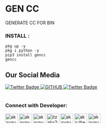 # GEN CC
GENERATE CC FOR BIN

<h3 align="left">INSTALL :</h3>

````
pkg up -y
pkg i python -y
pip3 install gencc
gencc
````


## Our Social Media

<div id="badges">
  <a href="https://www.facebook.com/groups/2078563798832259/?ref=share">
    <img src="https://img.shields.io/badge/Facebook-blue?style=for-the-badge&logo=facebook&logoColor=white" alt="Twitter Badge"/>
  </a>
 
  
  <a href="https://github.com/AKXVAU">
    <img src="https://img.shields.io/badge/Github-blue?style=for-the-badge&logo=github&logoColor=white" alt="GITHUB"/>
  </a>
  <a href="https://facebook.com/community.dev.04">
    <img src="https://img.shields.io/badge/Facebook-blue?style=for-the-badge&logo=facebook&logoColor=white" alt="Twitter Badge"/>
    
  </a>
</div>
<br>

<h3 align="left">Connect with Developer:</h3>
<p align="left">
<a href="https://github.com/AKXVAU" target="blank"><img align="center" src="https://github.githubassets.com/images/modules/logos_page/GitHub-Mark.png" alt="akxvau" height="30" width="40" /></a>
<a href="https://codepen.io/akxvau" target="blank"><img align="center" src="https://raw.githubusercontent.com/rahuldkjain/github-profile-readme-generator/master/src/images/icons/Social/codepen.svg" alt="akxvau" height="30" width="40" /></a>
<a href="https://dev.to/akxvau" target="blank"><img align="center" src="https://raw.githubusercontent.com/rahuldkjain/github-profile-readme-generator/master/src/images/icons/Social/devto.svg" alt="akxvau" height="30" width="40" /></a>
<a href="https://twitter.com/itzakx21" target="blank"><img align="center" src="https://raw.githubusercontent.com/rahuldkjain/github-profile-readme-generator/master/src/images/icons/Social/twitter.svg" alt="itzakx21" height="30" width="40" /></a>
<a href="https://stackoverflow.com/users/19373621/akxvau" target="blank"><img align="center" src="https://raw.githubusercontent.com/rahuldkjain/github-profile-readme-generator/master/src/images/icons/Social/stack-overflow.svg" alt="akxvau" height="30" width="40" /></a>
<a href="https://fb.com/akx.the.psycho" target="blank"><img align="center" src="https://raw.githubusercontent.com/rahuldkjain/github-profile-readme-generator/master/src/images/icons/Social/facebook.svg" alt="akx.the.psycho" height="30" width="40" /></a>
<a href="https://instagram.com/akxvau" target="blank"><img align="center" src="https://raw.githubusercontent.com/rahuldkjain/github-profile-readme-generator/master/src/images/icons/Social/instagram.svg" alt="akxvau" height="30" width="40" /></a>
</p>